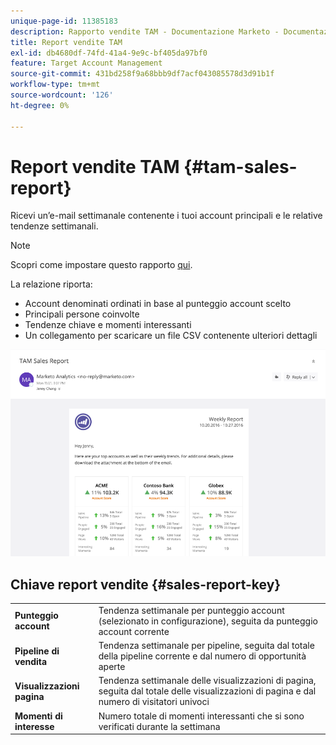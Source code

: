 ```yaml
---
unique-page-id: 11385183
description: Rapporto vendite TAM - Documentazione Marketo - Documentazione del prodotto
title: Report vendite TAM
exl-id: db4680df-74fd-41a4-9e9c-bf405da97bf0
feature: Target Account Management
source-git-commit: 431bd258f9a68bbb9df7acf043085578d3d91b1f
workflow-type: tm+mt
source-wordcount: '126'
ht-degree: 0%

---
```


# Report vendite TAM {#tam-sales-report}

Ricevi un’e-mail settimanale contenente i tuoi account principali e le relative tendenze settimanali.

>[!NOTE]
>
>Scopri come impostare questo rapporto [qui](/help/marketo/product-docs/target-account-management/measure/tam-report-setup.md).

La relazione riporta:

* Account denominati ordinati in base al punteggio account scelto
* Principali persone coinvolte
* Tendenze chiave e momenti interessanti
* Un collegamento per scaricare un file CSV contenente ulteriori dettagli

![](assets/tam-sales-report-1.png)

## Chiave report vendite {#sales-report-key}

<table> 
 <tbody> 
  <tr> 
   <td><strong>Punteggio account</strong></td> 
   <td> 
    <div>
      Tendenza settimanale per punteggio account (selezionato in configurazione), seguita da punteggio account corrente 
    </div></td> 
  </tr> 
  <tr> 
   <td><strong>Pipeline di vendita</strong></td> 
   <td> 
    <div>
      Tendenza settimanale per pipeline, seguita dal totale della pipeline corrente e dal numero di opportunità aperte 
    </div></td> 
  </tr> 
  <tr> 
   <td><strong>Visualizzazioni pagina</strong></td> 
   <td> 
    <div>
      Tendenza settimanale delle visualizzazioni di pagina, seguita dal totale delle visualizzazioni di pagina e dal numero di visitatori univoci 
    </div></td> 
  </tr> 
  <tr> 
   <td><strong>Momenti di interesse</strong></td> 
   <td> 
    <div>
      Numero totale di momenti interessanti che si sono verificati durante la settimana 
    </div></td> 
  </tr> 
 </tbody> 
</table>
